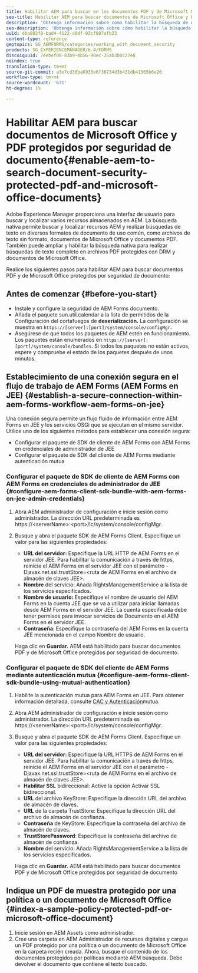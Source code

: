 ```yaml
---
title: Habilitar AEM para buscar en los documentos PDF y de Microsoft Office protegidos por seguridad de documento
seo-title: Habilitar AEM para buscar documentos de Microsoft Office y PDF protegidos por seguridad de documento
description: 'Obtenga información sobre cómo habilitar la búsqueda de AEM nativa para realizar búsquedas de texto completo en documentos PDF protegidos con DRM.  '
seo-description: 'Obtenga información sobre cómo habilitar la búsqueda de AEM nativa para realizar búsquedas de texto completo en documentos PDF protegidos con DRM.  '
uuid: dba882f8-bad4-4122-a0df-03cf087afb23
content-type: reference
geptopics: SG_AEMFORMS/categories/working_with_document_security
products: SG_EXPERIENCEMANAGER/6.4/FORMS
discoiquuid: 7eebef08-83b9-4b56-90ec-35ab3b0c27e8
noindex: true
translation-type: tm+mt
source-git-commit: a3e7cd30ba6933e6f36734d3b431db41365b6e20
workflow-type: tm+mt
source-wordcount: '671'
ht-degree: 1%

---
```



# Habilitar AEM para buscar documentos de Microsoft Office y PDF protegidos por seguridad de documento{#enable-aem-to-search-document-security-protected-pdf-and-microsoft-office-documents}

Adobe Experience Manager proporciona una interfaz de usuario para buscar y localizar varios recursos almacenados en AEM. La búsqueda nativa permite buscar y localizar recursos AEM y realizar búsquedas de texto en diversos formatos de documento de uso común, como archivos de texto sin formato, documentos de Microsoft Office y documentos PDF. También puede ampliar y habilitar la búsqueda nativa para realizar búsquedas de texto completo en archivos PDF protegidos con DRM y documentos de Microsoft Office.

Realice los siguientes pasos para habilitar AEM para buscar documentos PDF y de Microsoft Office protegidos por seguridad de documento:

## Antes de comenzar {#before-you-start}

* Instale y configure la seguridad de AEM Forms documento.
* Añada el paquete sun.util.calendar a la lista de permitidos de la Configuración del cortafuegos de **deserialización.** La configuración se muestra en `https://[server]:[port]/system/console/configMgr`.
* Asegúrese de que todos los paquetes de AEM estén en funcionamiento. Los paquetes están enumerados en `https://[server]:[port]/system/console/bundles`. Si todos los paquetes no están activos, espere y compruebe el estado de los paquetes después de unos minutos.

## Establecimiento de una conexión segura en el flujo de trabajo de AEM Forms (AEM Forms en JEE) {#establish-a-secure-connection-within-aem-forms-workflow-aem-forms-on-jee}

Una conexión segura permite un flujo fluido de información entre AEM Forms en JEE y los servicios OSGi que se ejecutan en el mismo servidor. Utilice uno de los siguientes métodos para establecer una conexión segura:

* Configurar el paquete de SDK de cliente de AEM Forms con AEM Forms en credenciales de administrador de JEE
* Configurar el paquete de SDK del cliente de AEM Forms mediante autenticación mutua

### Configurar el paquete de SDK de cliente de AEM Forms con AEM Forms en credenciales de administrador de JEE {#configure-aem-forms-client-sdk-bundle-with-aem-forms-on-jee-admin-credentials}

1. Abra AEM administrador de configuración e inicie sesión como administrador. La dirección URL predeterminada es https://&lt;serverName>:&lt;port>/lc/system/console/configMgr.
1. Busque y abra el paquete SDK de AEM Forms Client. Especifique un valor para las siguientes propiedades:

   * **URL del servidor:** Especifique la URL HTTP de AEM Forms en el servidor JEE. Para habilitar la comunicación a través de https, reinicie el AEM Forms en el servidor JEE con el parámetro -Djavax.net.ssl.trustStore=&lt;ruta de AEM Forms en el archivo de almacén de claves JEE>.
   * **Nombre** del servicio: Añada RightsManagementService a la lista de los servicios especificados.
   * **Nombre de usuario:** Especifique el nombre de usuario del AEM Forms en la cuenta JEE que se va a utilizar para iniciar llamadas desde AEM Forms en el servidor JEE. La cuenta especificada debe tener permisos para invocar servicios de Documento en el AEM Forms en el servidor JEE.
   * **Contraseña**: Especifique la contraseña del AEM Forms en la cuenta JEE mencionada en el campo Nombre de usuario.

   Haga clic en **Guardar.** AEM está habilitado para buscar documentos PDF y de Microsoft Office protegidos por seguridad de documento.

### Configurar el paquete de SDK del cliente de AEM Forms mediante autenticación mutua {#configure-aem-forms-client-sdk-bundle-using-mutual-authentication}

1. Habilite la autenticación mutua para AEM Forms en JEE. Para obtener información detallada, consulte [CAC y Autenticación](https://helpx.adobe.com/livecycle/kb/cac-mutual-authentication.html)mutua.
1. Abra AEM administrador de configuración e inicie sesión como administrador. La dirección URL predeterminada es https://&lt;serverName>:&lt;port>/lc/system/console/configMgr.
1. Busque y abra el paquete SDK de AEM Forms Client. Especifique un valor para las siguientes propiedades:

   * **URL del servidor:** Especifique la URL HTTPS de AEM Forms en el servidor JEE. Para habilitar la comunicación a través de https, reinicie el AEM Forms en el servidor JEE con el parámetro -Djavax.net.ssl.trustStore=&lt;ruta de AEM Forms en el archivo de almacén de claves JEE>.
   * **Habilitar SSL** bidireccional: Active la opción Activar SSL bidireccional.
   * **URL** del archivo KeyStore: Especifique la dirección URL del archivo de almacén de claves.
   * **URL** de la carpeta TrustStore: Especifique la dirección URL del archivo de almacén de confianza.
   * **Contraseña** de KeyStore: Especifique la contraseña del archivo de almacén de claves.
   * **TrustStorePassword**: Especifique la contraseña del archivo de almacén de confianza.
   * **Nombre** del servicio: Añada RightsManagementService a la lista de los servicios especificados.

   Haga clic en **Guardar.** AEM está habilitado para buscar documentos PDF y de Microsoft Office protegidos por seguridad de documento

## Indique un PDF de muestra protegido por una política o un documento de Microsoft Office {#index-a-sample-policy-protected-pdf-or-microsoft-office-document}

1. Inicie sesión en AEM Assets como administrador.
1. Cree una carpeta en AEM Administrador de recursos digitales y cargue un PDF protegido por una política o un documento de Microsoft Office en la carpeta recién creada. Ahora, busque el contenido de los documentos protegidos por políticas mediante AEM búsqueda. Debe devolver el documento que contiene el texto buscado.

